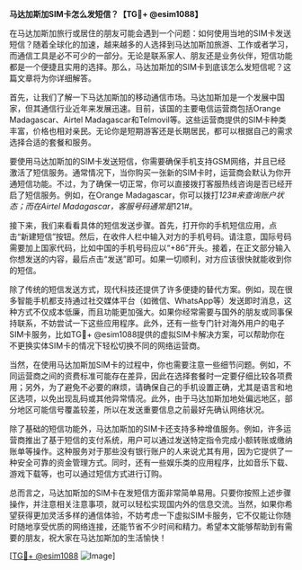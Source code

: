 **马达加斯加SIM卡怎么发短信？【TG💪+ @esim1088】**

在马达加斯加旅行或居住的朋友可能会遇到一个问题：如何使用当地的SIM卡发送短信？随着全球化的加速，越来越多的人选择到马达加斯加旅游、工作或者学习，而通信工具是必不可少的一部分。无论是联系家人、朋友还是业务伙伴，短信功能都是一个便捷且实用的选择。那么，马达加斯加的SIM卡到底该怎么发短信呢？这篇文章将为你详细解答。

首先，让我们了解一下马达加斯加的移动通信市场。马达加斯加是一个发展中国家，但其通信行业近年来发展迅速。目前，该国的主要电信运营商包括Orange Madagascar、Airtel Madagascar和Telmovil等。这些运营商提供的SIM卡种类丰富，价格也相对亲民。无论你是短期游客还是长期居民，都可以根据自己的需求选择合适的套餐和服务。

要使用马达加斯加的SIM卡发送短信，你需要确保手机支持GSM网络，并且已经激活了短信服务。通常情况下，当你购买一张新的SIM卡时，运营商会默认为你开通短信功能。不过，为了确保一切正常，你可以直接拨打客服热线咨询是否已经开启了短信服务。例如，在Orange Madagascar，你可以拨打*123#来查询账户状态；而在Airtel Madagascar，客服号码通常是*121#。

接下来，我们来看看具体的短信发送步骤。首先，打开你的手机短信应用，点击“新建短信”按钮。然后，在收件人栏中输入对方的手机号码。请注意，国际号码需要加上国家代码，比如中国的手机号码应以“+86”开头。接着，在正文部分输入你想发送的内容，最后点击“发送”即可。如果一切顺利，对方应该很快就能收到你的短信。

除了传统的短信发送方式，现代科技还提供了许多便捷的替代方案。例如，现在很多智能手机都支持通过社交媒体平台（如微信、WhatsApp等）发送即时消息，这种方式不仅成本低廉，而且功能更加强大。如果你经常需要与国外的朋友或同事保持联系，不妨尝试一下这些应用程序。此外，还有一些专门针对海外用户的电子SIM卡服务，比如TG💪+ @esim1088提供的虚拟SIM卡解决方案，可以帮助你在不更换实体SIM卡的情况下轻松切换不同的网络运营商。

当然，在使用马达加斯加SIM卡的过程中，你也需要注意一些细节问题。例如，不同运营商之间的资费标准可能存在差异，因此在选择套餐时一定要仔细比较各项费用；另外，为了避免不必要的麻烦，请确保自己的手机设置正确，尤其是语言和地区选项，以免出现乱码或其他异常情况。此外，由于马达加斯加地处偏远地区，部分地区可能信号覆盖较差，所以在发送重要信息之前最好先确认网络状况。

除了基础的短信功能外，马达加斯加的SIM卡还支持多种增值服务。例如，许多运营商推出了基于短信的支付系统，用户可以通过发送特定指令完成小额转账或缴纳账单等操作。这种服务对于那些没有银行账户的人来说尤其有用，因为它提供了一种安全可靠的资金管理方式。同时，还有一些娱乐类的应用程序，比如音乐下载、游戏下载等，也可以通过短信方式进行订购。

总而言之，马达加斯加的SIM卡在发短信方面非常简单易用。只要你按照上述步骤操作，并注意相关注意事项，就可以轻松实现国内外的信息交流。当然，如果你希望获得更加灵活多样的通信体验，不妨考虑一下虚拟SIM卡服务，它不仅能让你随时随地享受优质的网络连接，还能节省不少时间和精力。希望本文能够帮助到有需要的朋友，祝大家在马达加斯加的生活愉快！

[[TG💪+ @esim1088](https://t.me/s/esim1088) ![Image](https://i.postimg.cc/4NQfJmqS/Snipaste-2025-05-13-00-14-12.png)]